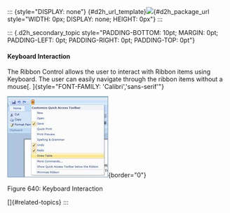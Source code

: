 ::: {style="DISPLAY: none"}
[](ms-xhelp:///?Id=d2h_url_template){#d2h_url_template}![](!package_url!){#d2h_package_url style="WIDTH: 0px; DISPLAY: none; HEIGHT: 0px"}
:::

::: {.d2h_secondary_topic style="PADDING-BOTTOM: 10pt; MARGIN: 0pt; PADDING-LEFT: 0pt; PADDING-RIGHT: 0pt; PADDING-TOP: 0pt"}
#### Keyboard Interaction

The Ribbon Control allows the user to interact with Ribbon items using Keyboard. The user can easily navigate through the ribbon items without a mouse[. ]{style="FONT-FAMILY: 'Calibri','sans-serif'"}

![](../ImagesExt/image261_553.jpg){border="0"}

Figure 640: Keyboard Interaction

[]{#related-topics}
:::
